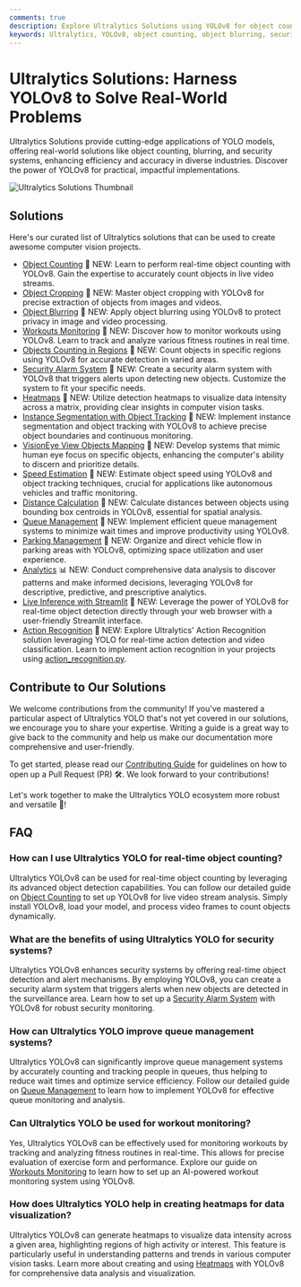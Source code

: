```yaml
---
comments: true
description: Explore Ultralytics Solutions using YOLOv8 for object counting, blurring, security, and more. Enhance efficiency and solve real-world problems with cutting-edge AI.
keywords: Ultralytics, YOLOv8, object counting, object blurring, security systems, AI solutions, real-time analysis, computer vision applications
---
```


# Ultralytics Solutions: Harness YOLOv8 to Solve Real-World Problems

Ultralytics Solutions provide cutting-edge applications of YOLO models, offering real-world solutions like object counting, blurring, and security systems, enhancing efficiency and accuracy in diverse industries. Discover the power of YOLOv8 for practical, impactful implementations.

![Ultralytics Solutions Thumbnail](https://github.com/RizwanMunawar/RizwanMunawar/assets/62513924/44c8b148-7a9d-43e4-b7bf-272a7ac4e636)

## Solutions

Here's our curated list of Ultralytics solutions that can be used to create awesome computer vision projects.

- [Object Counting](../guides/object-counting.md) 🚀 NEW: Learn to perform real-time object counting with YOLOv8. Gain the expertise to accurately count objects in live video streams.
- [Object Cropping](../guides/object-cropping.md) 🚀 NEW: Master object cropping with YOLOv8 for precise extraction of objects from images and videos.
- [Object Blurring](../guides/object-blurring.md) 🚀 NEW: Apply object blurring using YOLOv8 to protect privacy in image and video processing.
- [Workouts Monitoring](../guides/workouts-monitoring.md) 🚀 NEW: Discover how to monitor workouts using YOLOv8. Learn to track and analyze various fitness routines in real time.
- [Objects Counting in Regions](../guides/region-counting.md) 🚀 NEW: Count objects in specific regions using YOLOv8 for accurate detection in varied areas.
- [Security Alarm System](../guides/security-alarm-system.md) 🚀 NEW: Create a security alarm system with YOLOv8 that triggers alerts upon detecting new objects. Customize the system to fit your specific needs.
- [Heatmaps](../guides/heatmaps.md) 🚀 NEW: Utilize detection heatmaps to visualize data intensity across a matrix, providing clear insights in computer vision tasks.
- [Instance Segmentation with Object Tracking](../guides/instance-segmentation-and-tracking.md) 🚀 NEW: Implement instance segmentation and object tracking with YOLOv8 to achieve precise object boundaries and continuous monitoring.
- [VisionEye View Objects Mapping](../guides/vision-eye.md) 🚀 NEW: Develop systems that mimic human eye focus on specific objects, enhancing the computer's ability to discern and prioritize details.
- [Speed Estimation](../guides/speed-estimation.md) 🚀 NEW: Estimate object speed using YOLOv8 and object tracking techniques, crucial for applications like autonomous vehicles and traffic monitoring.
- [Distance Calculation](../guides/distance-calculation.md) 🚀 NEW: Calculate distances between objects using bounding box centroids in YOLOv8, essential for spatial analysis.
- [Queue Management](../guides/queue-management.md) 🚀 NEW: Implement efficient queue management systems to minimize wait times and improve productivity using YOLOv8.
- [Parking Management](../guides/parking-management.md) 🚀 NEW: Organize and direct vehicle flow in parking areas with YOLOv8, optimizing space utilization and user experience.
- [Analytics](../guides/analytics.md) 📊 NEW: Conduct comprehensive data analysis to discover patterns and make informed decisions, leveraging YOLOv8 for descriptive, predictive, and prescriptive analytics.
- [Live Inference with Streamlit](../guides/streamlit-live-inference.md) 🚀 NEW: Leverage the power of YOLOv8 for real-time object detection directly through your web browser with a user-friendly Streamlit interface.
- [Action Recognition](../reference/solutions/action_recognition.md) 🚀 NEW: Explore Ultralytics' Action Recognition solution leveraging YOLO for real-time action detection and video classification. Learn to implement action recognition in your projects using [action_recognition.py](../guides/action-recognition.md).

## Contribute to Our Solutions

We welcome contributions from the community! If you've mastered a particular aspect of Ultralytics YOLO that's not yet covered in our solutions, we encourage you to share your expertise. Writing a guide is a great way to give back to the community and help us make our documentation more comprehensive and user-friendly.

To get started, please read our [Contributing Guide](../help/contributing.md) for guidelines on how to open up a Pull Request (PR) 🛠️. We look forward to your contributions!

Let's work together to make the Ultralytics YOLO ecosystem more robust and versatile 🙏!

## FAQ

### How can I use Ultralytics YOLO for real-time object counting?

Ultralytics YOLOv8 can be used for real-time object counting by leveraging its advanced object detection capabilities. You can follow our detailed guide on [Object Counting](../guides/object-counting.md) to set up YOLOv8 for live video stream analysis. Simply install YOLOv8, load your model, and process video frames to count objects dynamically.

### What are the benefits of using Ultralytics YOLO for security systems?

Ultralytics YOLOv8 enhances security systems by offering real-time object detection and alert mechanisms. By employing YOLOv8, you can create a security alarm system that triggers alerts when new objects are detected in the surveillance area. Learn how to set up a [Security Alarm System](../guides/security-alarm-system.md) with YOLOv8 for robust security monitoring.

### How can Ultralytics YOLO improve queue management systems?

Ultralytics YOLOv8 can significantly improve queue management systems by accurately counting and tracking people in queues, thus helping to reduce wait times and optimize service efficiency. Follow our detailed guide on [Queue Management](../guides/queue-management.md) to learn how to implement YOLOv8 for effective queue monitoring and analysis.

### Can Ultralytics YOLO be used for workout monitoring?

Yes, Ultralytics YOLOv8 can be effectively used for monitoring workouts by tracking and analyzing fitness routines in real-time. This allows for precise evaluation of exercise form and performance. Explore our guide on [Workouts Monitoring](../guides/workouts-monitoring.md) to learn how to set up an AI-powered workout monitoring system using YOLOv8.

### How does Ultralytics YOLO help in creating heatmaps for data visualization?

Ultralytics YOLOv8 can generate heatmaps to visualize data intensity across a given area, highlighting regions of high activity or interest. This feature is particularly useful in understanding patterns and trends in various computer vision tasks. Learn more about creating and using [Heatmaps](../guides/heatmaps.md) with YOLOv8 for comprehensive data analysis and visualization.
